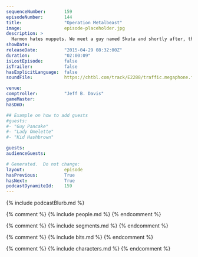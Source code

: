 ```yaml
---
sequenceNumber:       159
episodeNumber:        144
title:                "Operation Metalbeast"
image:                episode-placeholder.jpg
description: >
  Harmon hates muppets. We meet a guy named Skuta and shortly after, the most intense fan in the show's history. Watch the video at harmontown.com/live!
showDate:             
releaseDate:          "2015-04-29 08:32:00Z"
duration:             "02:00:09"
isLostEpisode:        false
isTrailer:            false
hasExplicitLanguage:  false
soundFile:            https://chtbl.com/track/E2288/traffic.megaphone.fm/STA9452351749.mp3?updated=1562009622

venue:                
comptroller:          "Jeff B. Davis"
gameMaster:           
hasDnD:               

## Example on how to add guests
#guests:
#- "Guy Pancake"
#- "Lady Omelette"
#- "Kid Hashbrown"

guests:
audienceGuests:

# Generated.  Do not change:
layout:               episode
hasPrevious:          True
hasNext:              True
podcastDynamiteId:    159
---
```


{% include podcastBlurb.md %}

{% comment %}
{% include people.md %}
{% endcomment %}

{% comment %}
{% include segments.md %}
{% endcomment %}

{% comment %}
{% include bits.md %}
{% endcomment %}

{% comment %}
{% include characters.md %}
{% endcomment %}
